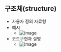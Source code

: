 ## 구조체(structure)
  * 사용자 정의 자료형
  * 예시
    - ![image](https://user-images.githubusercontent.com/98008421/166725519-673269c7-93e3-439c-a07e-52a25054de5d.png)
  * 코드구현과 설명
    - ![image](https://user-images.githubusercontent.com/98008421/166725665-d8c5d35d-2832-4d53-a808-3e2d14788ca5.png)
